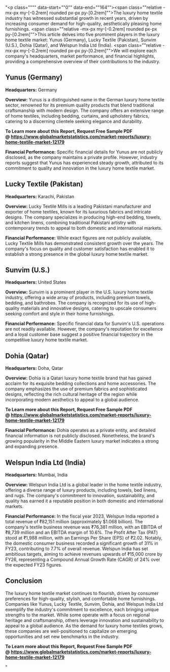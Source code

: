 "<p class="""" data-start=""0"" data-end=""164""><span class=""relative -mx-px my-[-0.2rem] rounded px-px py-[0.2rem]"">The luxury home textile industry has witnessed substantial growth in recent years, driven by increasing consumer demand for high-quality, aesthetically pleasing home furnishings.</span> <span class=""relative -mx-px my-[-0.2rem] rounded px-px py-[0.2rem]"">This article delves into five prominent players in the luxury home textile market: Yunus (Germany), Lucky Textile (Pakistan), Sunvim (U.S.), Dohia (Qatar), and Welspun India Ltd (India).</span> <span class=""relative -mx-px my-[-0.2rem] rounded px-px py-[0.2rem]"">We will explore each company's headquarters, market performance, and financial highlights, providing a comprehensive overview of their contributions to the industry.</span></p>
<h2 class="""" data-start=""166"" data-end=""184"">Yunus (Germany)</h2>
<p class="""" data-start=""186"" data-end=""285""><strong data-start=""186"" data-end=""203"">Headquarters:</strong> <span class=""relative -mx-px my-[-0.2rem] rounded px-px py-[0.2rem]"">Germany</span></p>
<p class="""" data-start=""287"" data-end=""420""><strong data-start=""287"" data-end=""300"">Overview:</strong> <span class=""relative -mx-px my-[-0.2rem] rounded px-px py-[0.2rem]"">Yunus is a distinguished name in the German luxury home textile sector, renowned for its premium quality products that blend traditional craftsmanship with modern design.</span> <span class=""relative -mx-px my-[-0.2rem] rounded px-px py-[0.2rem]"">The company offers an extensive range of home textiles, including bedding, curtains, and upholstery fabrics, catering to a discerning clientele seeking elegance and durability.</span></p>
<p class="""" data-start=""287"" data-end=""420""><strong>To Learn more about this Report, Request Free Sample PDF @&nbsp;<a href=""https://www.globalmarketstatistics.com/market-reports/luxury-home-textile-market-12179"">https://www.globalmarketstatistics.com/market-reports/luxury-home-textile-market-12179</a></strong></p>
<p class="""" data-start=""422"" data-end=""572""><strong data-start=""422"" data-end=""448"">Financial Performance:</strong> <span class=""relative -mx-px my-[-0.2rem] rounded px-px py-[0.2rem]"">Specific financial details for Yunus are not publicly disclosed, as the company maintains a private profile.</span> <span class=""relative -mx-px my-[-0.2rem] rounded px-px py-[0.2rem]"">However, industry reports suggest that Yunus has experienced steady growth, attributed to its commitment to quality and innovation in the luxury home textile market.</span></p>
<h2 class="""" data-start=""574"" data-end=""601"">Lucky Textile (Pakistan)</h2>
<p class="""" data-start=""603"" data-end=""706""><strong data-start=""603"" data-end=""620"">Headquarters:</strong> <span class=""relative -mx-px my-[-0.2rem] rounded px-px py-[0.2rem]"">Karachi, Pakistan</span></p>
<p class="""" data-start=""708"" data-end=""847""><strong data-start=""708"" data-end=""721"">Overview:</strong> <span class=""relative -mx-px my-[-0.2rem] rounded px-px py-[0.2rem]"">Lucky Textile Mills is a leading Pakistani manufacturer and exporter of home textiles, known for its luxurious fabrics and intricate designs.</span> <span class=""relative -mx-px my-[-0.2rem] rounded px-px py-[0.2rem]"">The company specializes in producing high-end bedding, towels, and kitchen linens, combining traditional Pakistani artistry with contemporary trends to appeal to both domestic and international markets.</span></p>
<p class="""" data-start=""849"" data-end=""1001""><strong data-start=""849"" data-end=""875"">Financial Performance:</strong> <span class=""relative -mx-px my-[-0.2rem] rounded px-px py-[0.2rem]"">While exact figures are not publicly available, Lucky Textile Mills has demonstrated consistent growth over the years.</span> <span class=""relative -mx-px my-[-0.2rem] rounded px-px py-[0.2rem]"">The company's focus on quality and customer satisfaction has enabled it to establish a strong presence in the global luxury home textile market.</span></p>
<h2 class="""" data-start=""1003"" data-end=""1019"">Sunvim (U.S.)</h2>
<p class="""" data-start=""1021"" data-end=""1124""><strong data-start=""1021"" data-end=""1038"">Headquarters:</strong> <span class=""relative -mx-px my-[-0.2rem] rounded px-px py-[0.2rem]"">United States</span></p>
<p class="""" data-start=""1126"" data-end=""1265""><strong data-start=""1126"" data-end=""1139"">Overview:</strong> <span class=""relative -mx-px my-[-0.2rem] rounded px-px py-[0.2rem]"">Sunvim is a prominent player in the U.S. luxury home textile industry, offering a wide array of products, including premium towels, bedding, and bathrobes.</span> <span class=""relative -mx-px my-[-0.2rem] rounded px-px py-[0.2rem]"">The company is recognized for its use of high-quality materials and innovative designs, catering to upscale consumers seeking comfort and style in their home furnishings.</span></p>
<p class="""" data-start=""1267"" data-end=""1419""><strong data-start=""1267"" data-end=""1293"">Financial Performance:</strong> <span class=""relative -mx-px my-[-0.2rem] rounded px-px py-[0.2rem]"">Specific financial data for Sunvim's U.S. operations are not readily available.</span> <span class=""relative -mx-px my-[-0.2rem] rounded px-px py-[0.2rem]"">However, the company's reputation for excellence and a loyal customer base suggest a positive financial trajectory in the competitive luxury home textile market.</span></p>
<h2 class="""" data-start=""1421"" data-end=""1437"">Dohia (Qatar)</h2>
<p class="""" data-start=""1439"" data-end=""1542""><strong data-start=""1439"" data-end=""1456"">Headquarters:</strong> <span class=""relative -mx-px my-[-0.2rem] rounded px-px py-[0.2rem]"">Doha, Qatar</span></p>
<p class="""" data-start=""1544"" data-end=""1683""><strong data-start=""1544"" data-end=""1557"">Overview:</strong> <span class=""relative -mx-px my-[-0.2rem] rounded px-px py-[0.2rem]"">Dohia is a Qatari luxury home textile brand that has gained acclaim for its exquisite bedding collections and home accessories.</span> <span class=""relative -mx-px my-[-0.2rem] rounded px-px py-[0.2rem]"">The company emphasizes the use of premium fabrics and sophisticated designs, reflecting the rich cultural heritage of the region while incorporating modern aesthetics to appeal to a global audience.</span></p>
<p class="""" data-start=""1544"" data-end=""1683""><strong>To Learn more about this Report, Request Free Sample PDF @&nbsp;<a href=""https://www.globalmarketstatistics.com/market-reports/luxury-home-textile-market-12179"">https://www.globalmarketstatistics.com/market-reports/luxury-home-textile-market-12179</a></strong></p>
<p class="""" data-start=""1685"" data-end=""1837""><strong data-start=""1685"" data-end=""1711"">Financial Performance:</strong> <span class=""relative -mx-px my-[-0.2rem] rounded px-px py-[0.2rem]"">Dohia operates as a private entity, and detailed financial information is not publicly disclosed.</span> <span class=""relative -mx-px my-[-0.2rem] rounded px-px py-[0.2rem]"">Nonetheless, the brand's growing popularity in the Middle Eastern luxury market indicates a strong and expanding presence.</span></p>
<h2 class="""" data-start=""1839"" data-end=""1867"">Welspun India Ltd (India)</h2>
<p class="""" data-start=""1869"" data-end=""1972""><strong data-start=""1869"" data-end=""1886"">Headquarters:</strong> <span class=""relative -mx-px my-[-0.2rem] rounded px-px py-[0.2rem]"">Mumbai, India</span></p>
<p class="""" data-start=""1974"" data-end=""2113""><strong data-start=""1974"" data-end=""1987"">Overview:</strong> <span class=""relative -mx-px my-[-0.2rem] rounded px-px py-[0.2rem]"">Welspun India Ltd is a global leader in the home textile industry, offering a diverse range of luxury products, including towels, bed linens, and rugs.</span> <span class=""relative -mx-px my-[-0.2rem] rounded px-px py-[0.2rem]"">The company's commitment to innovation, sustainability, and quality has earned it a reputable position in both domestic and international markets.</span></p>
<p class="""" data-start=""2115"" data-end=""2427""><strong data-start=""2115"" data-end=""2141"">Financial Performance:</strong> <span class=""relative -mx-px my-[-0.2rem] rounded px-px py-[0.2rem]"">In the fiscal year 2023, Welspun India reported a total revenue of ₹82,151 million (approximately $1.068 billion).</span> <span class=""relative -mx-px my-[-0.2rem] rounded px-px py-[0.2rem]"">The company's textile business revenue was ₹76,381 million, with an EBITDA of ₹8,739 million and an EBITDA margin of 10.6%.</span> <span class=""relative -mx-px my-[-0.2rem] rounded px-px py-[0.2rem]"">The Profit After Tax (PAT) stood at ₹1,988 million, with an Earnings Per Share (EPS) of ₹2.02.</span> <span class=""relative -mx-px my-[-0.2rem] rounded px-px py-[0.2rem]"">Notably, the domestic consumer business recorded a significant growth of 31% in FY23, contributing to 7.7% of overall revenue.</span> <span class=""relative -mx-px my-[-0.2rem] rounded px-px py-[0.2rem]"">Welspun India has set ambitious targets, aiming to achieve revenues upwards of ₹15,000 crore by FY26, representing a Compound Annual Growth Rate (CAGR) of 24% over the expected FY23 figures.</span> </p>
<h2 class="""" data-start=""2429"" data-end=""2442"">Conclusion</h2>
<p class="""" data-start=""2444"" data-end=""2649""><span class=""relative -mx-px my-[-0.2rem] rounded px-px py-[0.2rem]"">The luxury home textile market continues to flourish, driven by consumer preferences for high-quality, stylish, and comfortable home furnishings.</span> <span class=""relative -mx-px my-[-0.2rem] rounded px-px py-[0.2rem]"">Companies like Yunus, Lucky Textile, Sunvim, Dohia, and Welspun India Ltd exemplify the industry's commitment to excellence, each bringing unique strengths to the market.</span> <span class=""relative -mx-px my-[-0.2rem] rounded px-px py-[0.2rem]"">While some operate with a focus on regional heritage and craftsmanship, others leverage innovation and sustainability to appeal to a global audience.</span> <span class=""relative -mx-px my-[-0.2rem] rounded px-px py-[0.2rem]"">As the demand for luxury home textiles grows, these companies are well-positioned to capitalize on emerging opportunities and set new benchmarks in the industry.</span></p>
<p class="""" data-start=""2444"" data-end=""2649""><span class=""relative -mx-px my-[-0.2rem] rounded px-px py-[0.2rem]""><strong>To Learn more about this Report, Request Free Sample PDF @&nbsp;<a href=""https://www.globalmarketstatistics.com/market-reports/luxury-home-textile-market-12179"">https://www.globalmarketstatistics.com/market-reports/luxury-home-textile-market-12179</a></strong></span></p>"
